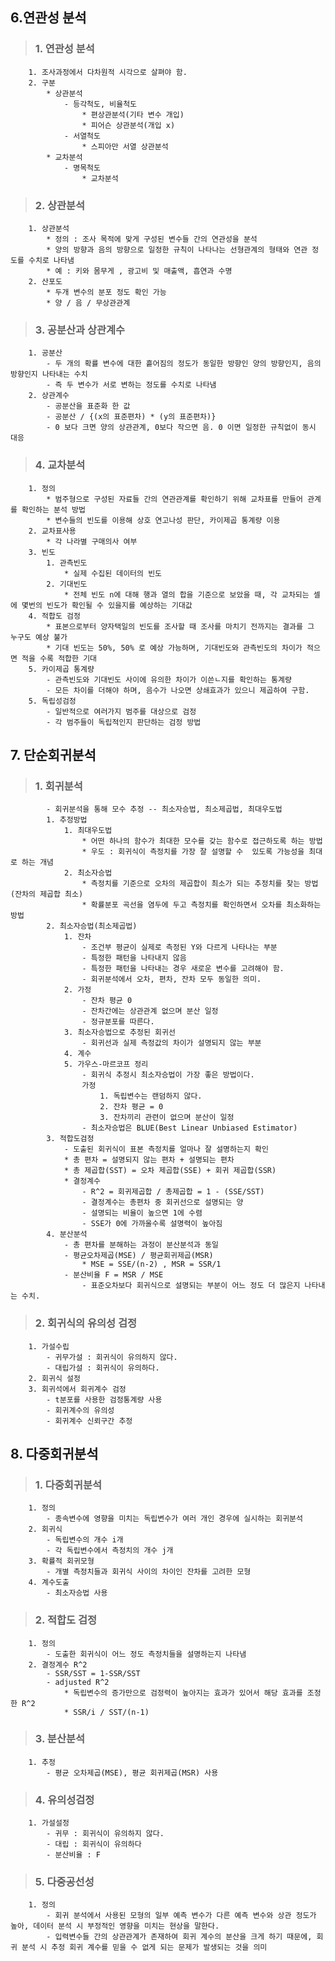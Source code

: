 ## 6.연관성 분석
>###    1. 연관성 분석
        1. 조사과정에서 다차원적 시각으로 살펴야 함.
        2. 구분
            * 상관분석
                - 등각척도, 비율척도
                    * 편상관분석(기타 변수 개입)
                    * 피어슨 상관분석(개입 x)
                - 서열척도
                    * 스피아만 서열 상관분석
            * 교차분석
                - 명목척도
                    * 교차분석
>###    2. 상관분석
        1. 상관분석
            * 정의 : 조사 목적에 맞게 구성된 변수들 간의 연관성을 분석
            * 양의 방향과 음의 방향으로 일정한 규칙이 나타나는 선형관계의 형태와 연관 정도를 수치로 나타냄
            * 예 : 키와 몸무게 , 광고비 및 매출액, 흡연과 수명
        2. 산포도
            * 두개 변수의 분포 정도 확인 가능
            * 양 / 음 / 무상관관계
>###    3. 공분산과 상관계수
        1. 공분산
            - 두 개의 확률 변수에 대한 흩어짐의 정도가 동일한 방향인 양의 방향인지, 음의 방향인지 나타내는 수치            
            - 즉 두 변수가 서로 변하는 정도를 수치로 나타냄
        2. 상관계수
            - 공분산을 표준화 한 값
            - 공분산 / {(x의 표준편차) * (y의 표준편차)}
            - 0 보다 크면 양의 상관관계, 0보다 작으면 음. 0 이면 일정한 규칙없이 동시 대응
>###    4. 교차분석
        1. 정의
            * 범주형으로 구성된 자료들 간의 연관관계를 확인하기 위해 교차표를 만들어 관계를 확인하는 분석 방법
            * 변수들의 빈도를 이용해 상호 연고나성 판단, 카이제곱 통계량 이용
        2. 교차표사용
            * 각 나라별 구매의사 여부
        3. 빈도
            1. 관측빈도
                * 실제 수집된 데이터의 빈도
            2. 기대빈도
                * 전체 빈도 n에 대해 행과 열의 합을 기준으로 보았을 때, 각 교차되는 셀에 몇번의 빈도가 확인될 수 있을지를 예상하는 기대값
        4. 적합도 검정
            * 표본으로부터 양자택일의 빈도를 조사할 때 조사를 마치기 전까지는 결과를 그 누구도 예상 불가
            * 기대 빈도는 50%, 50% 로 예상 가능하며, 기대빈도와 관측빈도의 차이가 적으면 적을 수록 적합한 기대
        5. 카이제곱 통계량
            - 관측빈도와 기대빈도 사이에 유의한 차이가 이쓴ㄴ지를 확인하는 통계량
            - 모든 차이를 더해야 하며, 음수가 나오면 상쇄효과가 있으니 제곱하여 구함.
        5. 독립성검정
            - 일반적으로 여러가지 범주를 대상으로 검정
            - 각 범주들이 독립적인지 판단하는 검정 방법

## 7. 단순회귀분석
>###    1. 회귀분석
            - 회귀분석을 통해 모수 추정 -- 최소자승법, 최소제곱법, 최대우도법
            1. 추정방법
                1. 최대우도법
                    * 어떤 하나의 함수가 최대한 모수를 갖는 함수로 접근하도록 하는 방법
                    * 우도 : 회귀식이 측정치를 가장 잘 설명할 수  있도록 가능성을 최대로 하는 개념
                2. 최소자승법
                    * 측정치를 기준으로 오차의 제곱합이 최소가 되는 추정치를 찾는 방법(잔차의 제곱합 최소)
                    * 확률분포 곡선을 염두에 두고 측정치를 확인하면서 오차를 최소화하는 방법 
            2. 최소자승법(최소제곱법)
                1. 잔차
                    - 조건부 평균이 실제로 측정된 Y와 다르게 나타나는 부분
                    - 특정한 패턴을 나타내지 않음
                    - 특정한 패턴을 나타내는 경우 새로운 변수를 고려해야 함.
                    - 회귀분석에서 오차, 편차, 잔차 모두 동일한 의미.
                2. 가정
                    - 잔차 평균 0
                    - 잔차간에는 상관관계 없으며 분산 일정
                    - 정규분포를 따른다.
                3. 최소자승법으로 추정된 회귀선
                    - 회귀선과 실제 측정값의 차이가 설명되지 않는 부분
                4. 계수
                5. 가우스-마르코프 정리
                    - 회귀식 추정시 최소자승법이 가장 좋은 방법이다.
                    가정
                        1. 독립변수는 랜덤하지 않다.
                        2. 잔차 평균 = 0
                        3. 잔차끼리 관련이 없으며 분산이 일정
                    - 최소자승법은 BLUE(Best Linear Unbiased Estimator)
            3. 적합도검정
                - 도출된 회귀식이 표본 측정치를 얼마나 잘 설명하는지 확인
                * 총 편차 = 설명되지 않는 편차 + 설명되는 편차
                * 총 제곱합(SST) = 오차 제곱합(SSE) + 회귀 제곱합(SSR)
                * 결정계수
                    - R^2 = 회귀제곱합 / 총제곱합 = 1 - (SSE/SST)
                    - 결정계수는 총편차 중 회귀선으로 설명되는 양
                    - 설명되는 비율이 높으면 1에 수렴
                    - SSE가 0에 가까울수록 설명력이 높아짐
            4. 분산분석
                - 총 편차를 분해하는 과정이 분산분석과 동일
                - 평균오차제곱(MSE) / 평균회귀제곱(MSR)
                    * MSE = SSE/(n-2) , MSR = SSR/1
                - 분산비율 F = MSR / MSE
                    - 표준오차보다 회귀식으로 설명되는 부분이 어느 정도 더 많은지 나타내는 수치.
>###    2. 회귀식의 유의성 검정
        1. 가설수립
            - 귀무가설 : 회귀식이 유의하지 않다.
            - 대립가설 : 회귀식이 유의하다.
        2. 회귀식 설정
        3. 회귀석에서 회귀계수 검정
            - t분포를 사용한 검정통계량 사용
            - 회귀계수의 유의성
            - 회귀계수 신뢰구간 추정

## 8. 다중회귀분석
>###    1. 다중회귀분석
        1. 정의
            - 종속변수에 영향을 미치는 독립변수가 여러 개인 경우에 실시하는 회귀분석
        2. 회귀식
            - 독립변수의 개수 i개
            - 각 독립변수에서 측정치의 개수 j개
        3. 확률적 회귀모형
            - 개별 측정치들과 회귀식 사이의 차이인 잔차를 고려한 모형
        4. 계수도출
            - 최소자승법 사용
>###    2. 적합도 검정
        1. 정의
            - 도출한 회귀식이 어느 정도 측정치들을 설명하는지 나타냄
        2. 결정계수 R^2
            - SSR/SST = 1-SSR/SST
            - adjusted R^2
                * 독립변수의 증가만으로 검정력이 높아지는 효과가 있어서 해당 효과를 조정한 R^2
                * SSR/i / SST/(n-1)
>###    3. 분산분석
        1. 추정
            - 평균 오차제곱(MSE), 평균 회귀제곱(MSR) 사용
>###    4. 유의성검정
        1. 가설설정
            - 귀무 : 회귀식이 유의하지 않다.
            - 대립 : 회귀식이 유의하다
            - 분산비율 : F
>###    5. 다중공선성
        1. 정의
            - 회귀 분석에서 사용된 모형의 일부 예측 변수가 다른 예측 변수와 상관 정도가 높아, 데이터 분석 시 부정적인 영향을 미치는 현상을 말한다.
            - 입력변수들 간의 상관관계가 존재하여 회귀 계수의 분산을 크게 하기 때문에, 회귀 분석 시 추정 회귀 계수를 믿을 수 없게 되는 문제가 발생되는 것을 의미
            
            
            